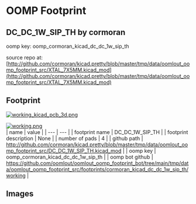 # OOMP Footprint  
## DC_DC_1W_SIP_TH  by cormoran  
  
oomp key: oomp_cormoran_kicad_dc_dc_1w_sip_th  
  
source repo at: [http://github.com/cormoran/kicad.pretty/blob/master/tmp/data/oomlout_oomp_footprint_src/XTAL_7X5MM.kicad_mod](http://github.com/cormoran/kicad.pretty/blob/master/tmp/data/oomlout_oomp_footprint_src/XTAL_7X5MM.kicad_mod)  
## Footprint  
  
[![working_kicad_pcb_3d.png](working_kicad_pcb_3d_600.png)](working_kicad_pcb_3d.png)  
  
[![working.png](working_600.png)](working.png)  
| name | value | 
| --- | --- | 
| footprint name | DC_DC_1W_SIP_TH | 
| footprint description | None | 
| number of pads | 4 | 
| github path | http://github.com/cormoran/kicad.pretty/blob/master/tmp/data/oomlout_oomp_footprint_src/DC_DC_1W_SIP_TH.kicad_mod | 
| oomp key | oomp_cormoran_kicad_dc_dc_1w_sip_th | 
| oomp bot github | https://github.com/oomlout/oomlout_oomp_footprint_bot/tree/main/tmp/data/oomlout_oomp_footprint_src/footprints/cormoran_kicad_dc_dc_1w_sip_th/working | 
## Images  
